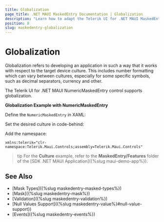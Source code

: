 ```yaml
---
title: Globalization
page_title: .NET MAUI MaskedEntry Documentation | Globalization
description: "Learn how to adapt the Telerik UI for .NET MAUI MaskedEntry to device cultures by utilizing its globalization support options."
position: 8
slug: maskedentry-globalization
---
```


# Globalization

Globalization refers to developing an application in such a way that it works with respect to the target device culture. This includes number formatting which can vary between cultures, especially for some specific symbols, such as decimal separators, currency and other.

The Telerik UI for .NET MAUI NumericMaskedEntry control supports globalization.

**Globalization Example with NumericMaskedEntry**

Define the `NumericMaskedEntry` in XAML:

<snippet id='numericmaskedentry-globalization-xaml' />

Set the desired culture in code-behind:

<snippet id='numericmaskedentry-globalization' />

Add the namespace:

```XAML
xmlns:telerik="clr-namespace:Telerik.Maui.Controls;assembly=Telerik.Maui.Controls"
```

>tip For the **Culture** example, refer to the **MaskedEntry/Features** folder of the [SDK .NET MAUI Application]({%slug maui-demo-app%}).

## See Also

- [Mask Types]({%slug maskedentry-masked-types%})
- [Mask]({%slug maskedentry-mask%})
- [Validation]({%slug maskedentry-validation%})
- [Null Values Support]({%slug maskedentry-value%}#null-value-support})
- [Events]({%slug maskedentry-events%})
